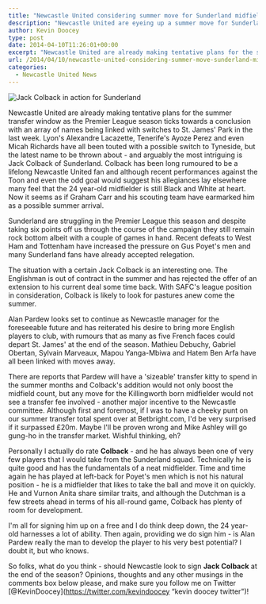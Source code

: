 ```yaml
---
title: "Newcastle United considering summer move for Sunderland midfielder"
description: "Newcastle United are eyeing up a summer move for Sunderland's Jack Colback as the Magpies recruitment drives begins to swing into motion."
author: Kevin Doocey
type: post
date: 2014-04-10T11:26:01+00:00
excerpt: "Newcastle United are already making tentative plans for the summer transfer window as the Premier League season ticks towards a conclusion with an array of names being linked with switches.."
url: /2014/04/10/newcastle-united-considering-summer-move-sunderland-midfielder/
categories:
  - Newcastle United News
---
```


![Jack Colback in action for Sunderland](https://www.tynetime.com/wp-content/uploads/2014/04/Jack-Colback-Sunderland.jpg "Colback - Likely to leave Sunderland at the end of the season")

Newcastle United are already making tentative plans for the summer transfer window as the Premier League season ticks towards a conclusion with an array of names being linked with switches to St. James' Park in the last week. Lyon's Alexandre Lacazette, Tenerife's Ayoze Perez and even Micah Richards have all been touted with a possible switch to Tyneside, but the latest name to be thrown about - and arguably the most intriguing is Jack Colback of Sunderland. Colback has been long rumoured to be a lifelong Newcastle United fan and although recent performances against the Toon and even the odd goal would suggest his allegiances lay elsewhere many feel that the 24 year-old midfielder is still Black and White at heart. Now it seems as if Graham Carr and his  scouting team have earmarked him as a possible summer arrival.

Sunderland are struggling in the Premier League this season and despite taking six points off us through the course of the campaign they still remain rock bottom albeit with a couple of games in hand. Recent defeats to West Ham and Tottenham have increased the pressure on Gus Poyet's men and many Sunderland fans have already accepted relegation.

The situation with a certain Jack Colback is an interesting one. The Englishman is out of contract in the summer and has rejected the offer of an extension to his current deal some time back. With SAFC's league position in consideration, Colback is likely to look for pastures anew come the summer.

Alan Pardew looks set to continue as Newcastle manager for the foreseeable future and has reiterated his desire to bring more English players to club, with rumours that as many as five French faces could depart St. James' at the end of the season. Mathieu Debuchy, Gabriel Obertan, Sylvain Marveaux, Mapou Yanga-Mbiwa and Hatem Ben Arfa have all been linked with moves away.

There are reports that Pardew will have a 'sizeable' transfer kitty to spend in the summer months and Colback's addition would not only boost the midfield count, but any move for the Killingworth born midfielder would not see a transfer fee involved - another major incentive to the Newcastle committee. Although first and foremost, if I was to have a cheeky punt on our summer transfer total spent over at Betbright.com, I'd be very surprised if it surpassed £20m. Maybe I'll be proven wrong and Mike Ashley will go gung-ho in the transfer market. Wishful thinking, eh?

Personally I actually do rate **Colback** - and he has always been one of very few players that I would take from the Sunderland squad. Technically he is quite good and has the fundamentals of a neat midfielder. Time and time again he has played at left-back for Poyet's men which is not his natural position - he is a midfielder that likes to take the ball and move it on quickly. He and Vurnon Anita share similar traits, and although the Dutchman is a few streets ahead in terms of his all-round game, Colback has plenty of room for development.

I'm all for signing him up on a free and I do think deep down, the 24 year-old harnesses a lot of ability. Then again, providing we do sign him - is Alan Pardew really the man to develop the player to his very best potential? I doubt it, but who knows.

So folks, what do you think - should Newcastle look to sign **Jack Colback** at the end of the season? Opinions, thoughts and any other musings in the comments box below please, and make sure you follow me on Twitter [@KevinDoocey](https://twitter.com/kevindoocey “kevin doocey twitter")!
